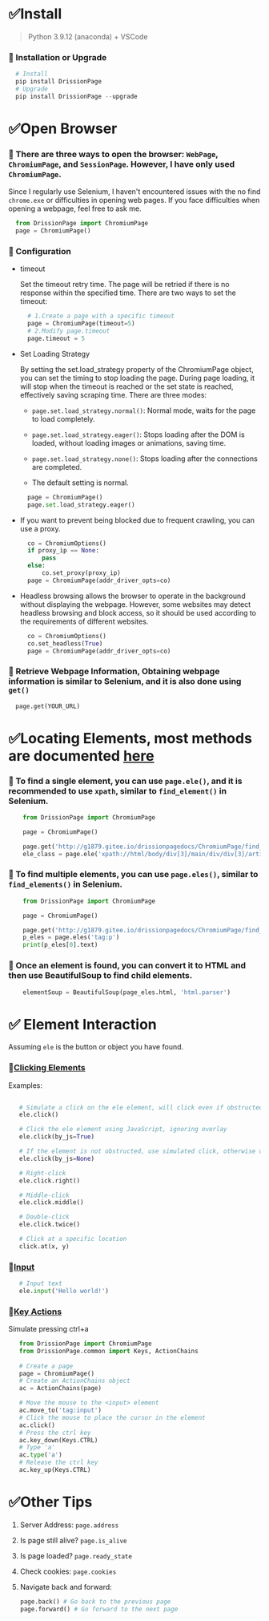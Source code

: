 # ✅️️Install
  > Python 3.9.12 (anaconda) + VSCode

### 📌 Installation or Upgrade
```py
  # Install
  pip install DrissionPage
  # Upgrade
  pip install DrissionPage --upgrade
```
# ✅️Open Browser


### 📌 There are three ways to open the browser: `WebPage`, `ChromiumPage`, and `SessionPage`. However, I have only used `ChromiumPage`.

  Since I regularly use Selenium, I haven't encountered issues with the no find `chrome.exe` or difficulties in opening web pages. If you face difficulties when opening a webpage, feel free to ask me.
    
  ```python
    from DrissionPage import ChromiumPage
    page = ChromiumPage()  
  ```
    
### 📌 Configuration
    
  *  timeout
  
      Set the timeout retry time. The page will be retried if there is no response within the specified time. There are two ways to set the timeout:
      ```python    
        # 1.Create a page with a specific timeout
        page = ChromiumPage(timeout=5)        
        # 2.Modify page.timeout
        page.timeout = 5
      ```

  * Set Loading Strategy
  
      By setting the set.load_strategy property of the ChromiumPage object, you can set the timing to stop loading the page. During page loading, it will stop when the timeout is reached or the set state is reached, effectively saving scraping time. There are three modes:
      * `page.set.load_strategy.normal()`: Normal mode, waits for the page to load completely.

      * `page.set.load_strategy.eager()`: Stops loading after the DOM is loaded, without loading images or animations, saving time.

      * `page.set.load_strategy.none()`: Stops loading after the connections are completed.

      * The default setting is normal.
       
      ```py      
        page = ChromiumPage()
        page.set.load_strategy.eager()
      ```

  * If you want to prevent being blocked due to frequent crawling, you can use a proxy.

      ```py
        co = ChromiumOptions()
        if proxy_ip == None:
            pass
        else:
            co.set_proxy(proxy_ip)
        page = ChromiumPage(addr_driver_opts=co)
      ```

  * Headless browsing allows the browser to operate in the background without displaying the webpage. However, some websites may detect headless browsing and block access, so it should be used according to the requirements of different websites.
      ```python
        co = ChromiumOptions()
        co.set_headless(True)          
        page = ChromiumPage(addr_driver_opts=co)
      ```


### 📌 Retrieve Webpage Information, Obtaining webpage information is similar to Selenium, and it is also done using `get()`

```py
  page.get(YOUR_URL)
```

# ✅️Locating Elements, most methods are documented [here](http://g1879.gitee.io/drissionpagedocs/ChromiumPage/find_elements/)

### 📌 To find a single element, you can use `page.ele()`, and it is recommended to use `xpath`, similar to `find_element()` in Selenium. 

```python
    from DrissionPage import ChromiumPage

    page = ChromiumPage()

    page.get('http://g1879.gitee.io/drissionpagedocs/ChromiumPage/find_elements/')
    ele_class = page.ele('xpath://html/body/div[3]/main/div/div[3]/article')    
```

### 📌 To find multiple elements, you can use `page.eles()`, similar to `find_elements()` in Selenium.
   
```python
    from DrissionPage import ChromiumPage

    page = ChromiumPage()

    page.get('http://g1879.gitee.io/drissionpagedocs/ChromiumPage/find_elements/')
    p_eles = page.eles('tag:p')
    print(p_eles[0].text)      
```

### 📌 Once an element is found, you can convert it to HTML and then use BeautifulSoup to find child elements.

```py
    elementSoup = BeautifulSoup(page_eles.html, 'html.parser')
```


# ✅️ ️Element Interaction

Assuming `ele` is the button or object you have found.

### 📌[Clicking Elements](http://g1879.gitee.io/drissionpagedocs/ChromiumPage/element_operation/#_1)
   
   Examples:
   
```python
   
   # Simulate a click on the ele element, will click even if obstructed
   ele.click()

   # Click the ele element using JavaScript, ignoring overlay
   ele.click(by_js=True)

   # If the element is not obstructed, use simulated click, otherwise use JavaScript click
   ele.click(by_js=None)

   # Right-click
   ele.click.right()

   # Middle-click
   ele.click.middle()

   # Double-click
   ele.click.twice()

   # Click at a specific location
   click.at(x, y)
```

### 📌[Input](http://g1879.gitee.io/drissionpagedocs/ChromiumPage/element_operation/#_2)
   
```python
   # Input text
   ele.input('Hello world!')

```

### 📌[Key Actions](http://g1879.gitee.io/drissionpagedocs/ChromiumPage/action_chains/#key_up)

Simulate pressing  ctrl+a

```py
   from DrissionPage import ChromiumPage
   from DrissionPage.common import Keys, ActionChains
   
   # Create a page
   page = ChromiumPage()
   # Create an ActionChains object
   ac = ActionChains(page)

   # Move the mouse to the <input> element
   ac.move_to('tag:input')
   # Click the mouse to place the cursor in the element
   ac.click()
   # Press the ctrl key
   ac.key_down(Keys.CTRL)
   # Type 'a'
   ac.type('a')
   # Release the ctrl key
   ac.key_up(Keys.CTRL)
```

# ✅️Other Tips

1. Server Address: `page.address`

2. Is page still alive?
    `page.is_alive`

3. Is page loaded?
    `page.ready_state`

4. Check cookies:
    `page.cookies`

5. Navigate back and forward:

    ```py
    page.back() # Go back to the previous page
    page.forward() # Go forward to the next page
    ```
